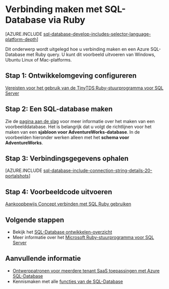 <properties
    pageTitle="Verbinding maken met SQL-Database via Ruby | Microsoft Azure"
    description="Geef een Ruby code steekproef die u uitvoeren kunt om te verbinden met Azure SQL-Database."
    services="sql-database"
    documentationCenter=""
    authors="ajlam"
    manager="jhubbard"
    editor=""/>


<tags
    ms.service="sql-database"
    ms.workload="drivers"
    ms.tgt_pltfrm="na"
    ms.devlang="ruby"
    ms.topic="article"
    ms.date="10/03/2016"
    ms.author="andrela"/>


# <a name="connect-to-sql-database-by-using-ruby"></a>Verbinding maken met SQL-Database via Ruby 

[AZURE.INCLUDE [sql-database-develop-includes-selector-language-platform-depth](../../includes/sql-database-develop-includes-selector-language-platform-depth.md)] 

Dit onderwerp wordt uitgelegd hoe u verbinding maken en een Azure SQL-Database met Ruby query. U kunt dit voorbeeld uitvoeren van Windows, Ubuntu Linux of Mac-platforms.

## <a name="step-1-configure-development-environment"></a>Stap 1: Ontwikkelomgeving configureren

[Vereisten voor het gebruik van de TinyTDS Ruby-stuurprogramma voor SQL Server](https://msdn.microsoft.com/library/mt711041.aspx)

## <a name="step-2-create-a-sql-database"></a>Stap 2: Een SQL-database maken

Zie de [pagina aan de slag](sql-database-get-started.md) voor meer informatie over het maken van een voorbeelddatabase.  Het is belangrijk dat u volgt de richtlijnen voor het maken van een **sjabloon voor AdventureWorks-database**. In de voorbeelden hieronder werken alleen met het **schema voor AdventureWorks**.

## <a name="step-3-get-connection-details"></a>Stap 3: Verbindingsgegevens ophalen

[AZURE.INCLUDE [sql-database-include-connection-string-details-20-portalshots](../../includes/sql-database-include-connection-string-details-20-portalshots.md)]

## <a name="step-4-run-sample-code"></a>Stap 4: Voorbeeldcode uitvoeren

[Aankoopbewijs Concept verbinden met SQL Ruby gebruiken](http://msdn.microsoft.com/library/mt715797.aspx)

## <a name="next-steps"></a>Volgende stappen

* Bekijk het [SQL-Database ontwikkelen-overzicht](sql-database-develop-overview.md)
* Meer informatie over het [Microsoft Ruby-stuurprogramma voor SQL Server](https://msdn.microsoft.com/library/mt691981.aspx)

## <a name="additional-resources"></a>Aanvullende informatie 

* [Ontwerppatronen voor meerdere tenant SaaS toepassingen met Azure SQL-Database](sql-database-design-patterns-multi-tenancy-saas-applications.md)
* Kennismaken met alle [functies van de SQL-Database](https://azure.microsoft.com/services/sql-database/)

